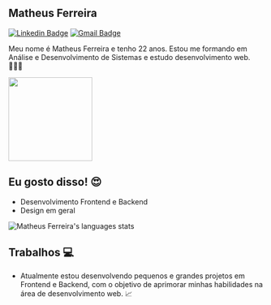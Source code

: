 ## Matheus Ferreira

[![Linkedin Badge](https://img.shields.io/badge/-Matheus%20Ferreira-ad0c5a?style=flat-square&logo=Linkedin&logoColor=white&link=https://www.linkedin.com/in/matheusfsiqueira/)](https://www.linkedin.com/in/matheusfsiqueira/) 
[![Gmail Badge](https://img.shields.io/badge/-matheus.ferreira9@hotmail.com-ad0c5a?style=flat-square&logo=Gmail&logoColor=white&link=mailto:matheus.ferreira9@hotmail.com)](mailto:matheus.ferreira9@hotmail.com)

Meu nome é Matheus Ferreira e tenho 22 anos. Estou me formando em Análise e Desenvolvimento de Sistemas e estudo desenvolvimento web. 👨🏼‍🎓

<p align="left">
  <a href="https://github.com/anuraghazra/github-readme-stats">
    <img
      align="center"
      height="165"
      src="https://github-readme-stats.vercel.app/api?username=iammatheus&count_private=true&show_icons=true&custom_title=Github%20Status&hide=issues&theme=radical"
    />
  </a>
</p>

## Eu gosto disso! 😍
* Desenvolvimento Frontend e Backend
* Design em geral

![Matheus Ferreira's languages stats](https://github-readme-stats.vercel.app/api/top-langs/?username=iammatheus&layout=compact&&theme=radical)

## Trabalhos 💻

 * Atualmente estou desenvolvendo pequenos e grandes projetos em Frontend e Backend, com o objetivo de aprimorar minhas habilidades na área de desenvolvimento web. 📈
